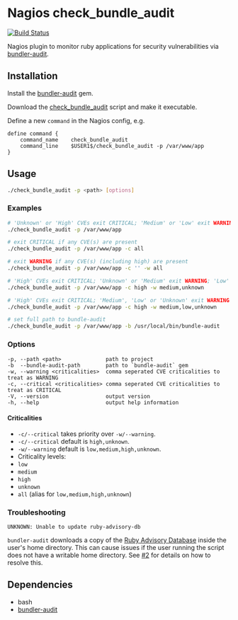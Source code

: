 # Nagios check_bundle_audit

[![Build Status](https://travis-ci.org/tommarshall/nagios-check-bundle-audit.svg?branch=master)](https://travis-ci.org/tommarshall/nagios-check-bundle-audit)

Nagios plugin to monitor ruby applications for security vulnerabilities via [bundler-audit](https://github.com/rubysec/bundler-audit).

## Installation

Install the [bundler-audit](https://github.com/rubysec/bundler-audit) gem.

Download the [check_bundle_audit](https://cdn.rawgit.com/tommarshall/nagios-check-bundle-audit/v0.4.0/check_bundle_audit) script and make it executable.

Define a new `command` in the Nagios config, e.g.

```
define command {
    command_name    check_bundle_audit
    command_line    $USER1$/check_bundle_audit -p /var/www/app
}
```

## Usage

```sh
./check_bundle_audit -p <path> [options]
```

### Examples

```sh
# 'Unknown' or 'High' CVEs exit CRITICAL; 'Medium' or 'Low' exit WARNING
./check_bundle_audit -p /var/www/app

# exit CRITICAL if any CVE(s) are present
./check_bundle_audit -p /var/www/app -c all

# exit WARNING if any CVE(s) (including high) are present
./check_bundle_audit -p /var/www/app -c '' -w all

# 'High' CVEs exit CRITICAL; 'Unknown' or 'Medium' exit WARNING; 'Low' exit OK
./check_bundle_audit -p /var/www/app -c high -w medium,unknown

# 'High' CVEs exit CRITICAL; 'Medium', 'Low' or 'Unknown' exit WARNING
./check_bundle_audit -p /var/www/app -c high -w medium,low,unknown

# set full path to bundle-audit
./check_bundle_audit -p /var/www/app -b /usr/local/bin/bundle-audit
```

### Options

```
-p, --path <path>              path to project
-b  --bundle-audit-path        path to `bundle-audit` gem
-w, --warning <criticalities>  comma seperated CVE criticalities to treat as WARNING
-c, --critical <criticalities> comma seperated CVE criticalities to treat as CRITICAL
-V, --version                  output version
-h, --help                     output help information
```

#### Criticalities
* `-c/--critical` takes priority over `-w/--warning`.
* `-c/--critical` default is `high,unknown`.
* `-w/--warning` default is `low,medium,high,unknown`.
* Criticality levels:
 * `low`
 * `medium`
 * `high`
 * `unknown`
 * `all` (alias for `low,medium,high,unknown`)

### Troubleshooting

```
UNKNOWN: Unable to update ruby-advisory-db
```

`bundler-audit` downloads a copy of the [Ruby Advisory Database](https://github.com/rubysec/ruby-advisory-db) inside the user's home directory. This can cause issues if the user running the script does not have a writable home directory. See [#2](https://github.com/tommarshall/nagios-check-bundle-audit/issues/2) for details on how to resolve this.

## Dependencies

* bash
* [bundler-audit](https://github.com/rubysec/bundler-audit)
